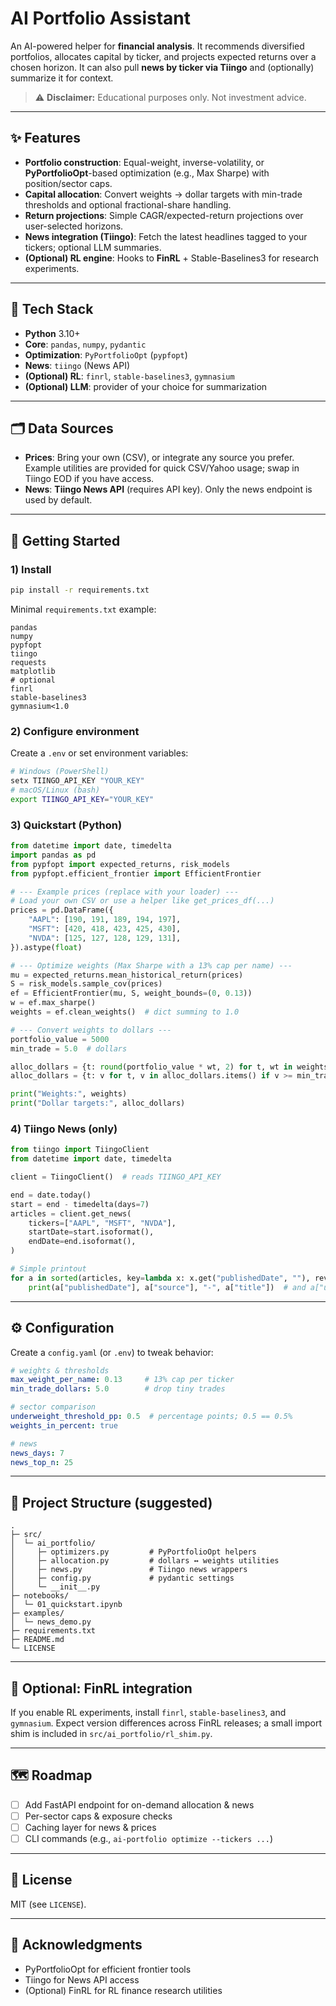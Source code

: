 # AI Portfolio Assistant

An AI-powered helper for **financial analysis**. It recommends diversified portfolios, allocates capital by ticker, and projects expected returns over a chosen horizon. It can also pull **news by ticker via Tiingo** and (optionally) summarize it for context.

> ⚠️ **Disclaimer:** Educational purposes only. Not investment advice.

---

## ✨ Features

* **Portfolio construction**: Equal-weight, inverse-volatility, or **PyPortfolioOpt**-based optimization (e.g., Max Sharpe) with position/sector caps.
* **Capital allocation**: Convert weights → dollar targets with min-trade thresholds and optional fractional-share handling.
* **Return projections**: Simple CAGR/expected-return projections over user-selected horizons.
* **News integration (Tiingo)**: Fetch the latest headlines tagged to your tickers; optional LLM summaries.
* **(Optional) RL engine**: Hooks to **FinRL** + Stable-Baselines3 for research experiments.

---

## 🧰 Tech Stack

* **Python** 3.10+
* **Core**: `pandas`, `numpy`, `pydantic`
* **Optimization**: `PyPortfolioOpt` (`pypfopt`)
* **News**: `tiingo` (News API)
* **(Optional) RL**: `finrl`, `stable-baselines3`, `gymnasium`
* **(Optional) LLM**: provider of your choice for summarization

---

## 🗂️ Data Sources

* **Prices**: Bring your own (CSV), or integrate any source you prefer. Example utilities are provided for quick CSV/Yahoo usage; swap in Tiingo EOD if you have access.
* **News**: **Tiingo News API** (requires API key). Only the news endpoint is used by default.

---

## 🚀 Getting Started

### 1) Install

```bash
pip install -r requirements.txt
```

Minimal `requirements.txt` example:

```text
pandas
numpy
pypfopt
tiingo
requests
matplotlib
# optional
finrl
stable-baselines3
gymnasium<1.0
```

### 2) Configure environment

Create a `.env` or set environment variables:

```bash
# Windows (PowerShell)
setx TIINGO_API_KEY "YOUR_KEY"
# macOS/Linux (bash)
export TIINGO_API_KEY="YOUR_KEY"
```

### 3) Quickstart (Python)

```python
from datetime import date, timedelta
import pandas as pd
from pypfopt import expected_returns, risk_models
from pypfopt.efficient_frontier import EfficientFrontier

# --- Example prices (replace with your loader) ---
# Load your own CSV or use a helper like get_prices_df(...)
prices = pd.DataFrame({
    "AAPL": [190, 191, 189, 194, 197],
    "MSFT": [420, 418, 423, 425, 430],
    "NVDA": [125, 127, 128, 129, 131],
}).astype(float)

# --- Optimize weights (Max Sharpe with a 13% cap per name) ---
mu = expected_returns.mean_historical_return(prices)
S = risk_models.sample_cov(prices)
ef = EfficientFrontier(mu, S, weight_bounds=(0, 0.13))
w = ef.max_sharpe()
weights = ef.clean_weights()  # dict summing to 1.0

# --- Convert weights to dollars ---
portfolio_value = 5000
min_trade = 5.0  # dollars

alloc_dollars = {t: round(portfolio_value * wt, 2) for t, wt in weights.items()}
alloc_dollars = {t: v for t, v in alloc_dollars.items() if v >= min_trade}

print("Weights:", weights)
print("Dollar targets:", alloc_dollars)
```

### 4) Tiingo News (only)

```python
from tiingo import TiingoClient
from datetime import date, timedelta

client = TiingoClient()  # reads TIINGO_API_KEY

end = date.today()
start = end - timedelta(days=7)
articles = client.get_news(
    tickers=["AAPL", "MSFT", "NVDA"],
    startDate=start.isoformat(),
    endDate=end.isoformat(),
)

# Simple printout
for a in sorted(articles, key=lambda x: x.get("publishedDate", ""), reverse=True)[:10]:
    print(a["publishedDate"], a["source"], "-", a["title"])  # and a["url"] if needed
```

---

## ⚙️ Configuration

Create a `config.yaml` (or `.env`) to tweak behavior:

```yaml
# weights & thresholds
max_weight_per_name: 0.13     # 13% cap per ticker
min_trade_dollars: 5.0        # drop tiny trades

# sector comparison
underweight_threshold_pp: 0.5  # percentage points; 0.5 == 0.5%
weights_in_percent: true

# news
news_days: 7
news_top_n: 25
```

---

## 🧪 Project Structure (suggested)

```
.
├─ src/
│  └─ ai_portfolio/
│     ├─ optimizers.py         # PyPortfolioOpt helpers
│     ├─ allocation.py         # dollars ↔ weights utilities
│     ├─ news.py               # Tiingo news wrappers
│     ├─ config.py             # pydantic settings
│     └─ __init__.py
├─ notebooks/
│  └─ 01_quickstart.ipynb
├─ examples/
│  └─ news_demo.py
├─ requirements.txt
├─ README.md
└─ LICENSE
```

---

## 🔌 Optional: FinRL integration

If you enable RL experiments, install `finrl`, `stable-baselines3`, and `gymnasium`. Expect version differences across FinRL releases; a small import shim is included in `src/ai_portfolio/rl_shim.py`.

---

## 🗺️ Roadmap

* [ ] Add FastAPI endpoint for on-demand allocation & news
* [ ] Per-sector caps & exposure checks
* [ ] Caching layer for news & prices
* [ ] CLI commands (e.g., `ai-portfolio optimize --tickers ...`)

---

## 📝 License

MIT (see `LICENSE`).

---

## 🙌 Acknowledgments

* PyPortfolioOpt for efficient frontier tools
* Tiingo for News API access
* (Optional) FinRL for RL finance research utilities
